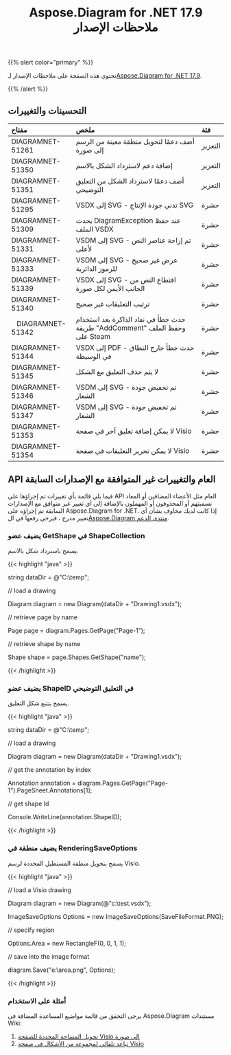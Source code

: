﻿---
title: Aspose.Diagram for .NET 17.9 ملاحظات الإصدار
type: docs
weight: 40
url: /ar/net/aspose-diagram-for-net-17-9-release-notes/
---
{{% alert color="primary" %}} 

 تحتوي هذه الصفحة على ملاحظات الإصدار لـ[Aspose.Diagram for .NET 17.9](https://www.nuget.org/packages/Aspose.Diagram/17.9.0).

{{% /alert %}} 
## **التحسينات والتغييرات**

|**مفتاح**|**ملخص**|**فئة**|
|:- |:- |:- |
|DIAGRAMNET-51261|أضف دعمًا لتحويل منطقة معينة من الرسم إلى صورة|التعزيز|
|DIAGRAMNET-51350|إضافة دعم لاسترداد الشكل بالاسم|التعزيز|
|DIAGRAMNET-51351|أضف دعمًا لاسترداد الشكل من التعليق التوضيحي|التعزيز|
|DIAGRAMNET-51295|VSDX إلى SVG - تدني جودة الإنتاج SVG|حشرة|
|DIAGRAMNET-51309|يحدث DiagramException عند حفظ الملف VSDX|حشرة|
|DIAGRAMNET-51331|VSDM إلى SVG - تم إزاحة عناصر النص لأعلى|حشرة|
|DIAGRAMNET-51333|VSDM إلى SVG - عرض غير صحيح للرموز الدائرية|حشرة|
|DIAGRAMNET-51339|VSDX إلى SVG - اقتطاع النص من الجانب الأيمن لكل صورة|حشرة|
|DIAGRAMNET-51340|ترتيب التعليقات غير صحيح|حشرة|
|` ` DIAGRAMNET-51342|حدث خطأ في نفاد الذاكرة بعد استخدام طريقة "AddComment" وحفظ الملف على Steam|حشرة|
|DIAGRAMNET-51344|VSDX إلى PDF - حدث خطأ خارج النطاق في الوسيطة|حشرة|
|DIAGRAMNET-51345|لا يتم حذف التعليق مع الشكل|حشرة|
|DIAGRAMNET-51346|VSDM إلى SVG - تم تخفيض جودة الشعار|حشرة|
|DIAGRAMNET-51347|VSDM إلى SVG - تم تخفيض جودة الشعار|حشرة|
|DIAGRAMNET-51353|لا يمكن إضافة تعليق آخر في صفحة Visio|حشرة|
|DIAGRAMNET-51354|لا يمكن تحرير التعليقات في صفحة Visio|حشرة|
## **API العام والتغييرات غير المتوافقة مع الإصدارات السابقة**
فيما يلي قائمة بأي تغييرات تم إجراؤها على API العام مثل الأعضاء المضافين أو المعاد تسميتهم أو المحذوفون أو المهملون بالإضافة إلى أي تغيير غير متوافق مع الإصدارات السابقة تم إجراؤه على Aspose.Diagram for .NET. إذا كانت لديك مخاوف بشأن أي تغيير مدرج ، فيرجى رفعها في ال[Aspose.Diagram منتدى الدعم](https://forum.aspose.com/c/diagram/17).
### **يضيف عضو GetShape في ShapeCollection**
يسمح باسترداد شكل بالاسم.

{{< highlight "java" >}}

 string dataDir = @"C:\temp\";

// load a drawing

Diagram diagram = new Diagram(dataDir + "Drawing1.vsdx");

// retrieve page by name

Page page = diagram.Pages.GetPage("Page-1");

// retrieve shape by name

Shape shape = page.Shapes.GetShape("name");

{{< /highlight >}}
### **يضيف عضو ShapeID في التعليق التوضيحي**
يسمح بتتبع شكل التعليق.

{{< highlight "java" >}}

 string dataDir = @"C:\temp\";

// load a drawing

Diagram diagram = new Diagram(dataDir + "Drawing1.vsdx");

// get the annotation by index

Annotation annotation = diagram.Pages.GetPage("Page-1").PageSheet.Annotations[1];

// get shape Id

Console.WriteLine(annotation.ShapeID);

{{< /highlight >}}
### **يضيف منطقة في RenderingSaveOptions**
يسمح بتحويل منطقة المستطيل المحددة لرسم Visio.

{{< highlight "java" >}}

 // load a Visio drawing

Diagram diagram = new Diagram(@"c:\\test.vsdx");

ImageSaveOptions Options = new ImageSaveOptions(SaveFileFormat.PNG);

// specify region

Options.Area = new RectangleF(0, 0, 1, 1);

// save into the image format

diagram.Save("e:\\area.png", Options);

{{< /highlight >}}
### **أمثلة على الاستخدام**
يرجى التحقق من قائمة مواضيع المساعدة المضافة في Aspose.Diagram مستندات Wiki:

1. [تحويل المساحة المحددة للصفحة Visio إلى صورة](https://docs.aspose.com/diagram/net/working-with-images/#convert-specified-area-of-the-visio-page-to-an-image)
1. [تباعد تلقائي لمجموعة من الأشكال في صفحة Visio](/diagram/ar/net/auto-space-a-collection-of-shapes-in-the-visio-page/)
